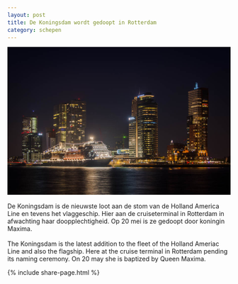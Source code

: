 ```yaml
---
layout: post
title: De Koningsdam wordt gedoopt in Rotterdam
category: schepen
---
```


![koningsdam](/images/koningsdam.jpg)

De Koningsdam is de nieuwste loot aan de stom van de Holland America Line en tevens het vlaggeschip. Hier aan de cruiseterminal in Rotterdam in afwachting haar doopplechtigheid. Op 20 mei is ze gedoopt door koningin Maxima.
<br><br>
The Koningsdam is the latest addition to the fleet of the Holland Ameriac Line and also the flagship. Here at the cruise terminal in Rotterdam pending its naming ceremony. On 20 may she is baptized by Queen Maxima.

{% include share-page.html %}